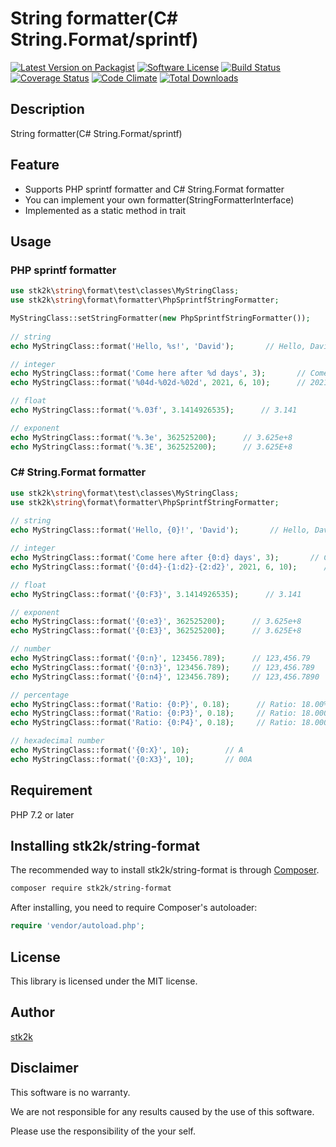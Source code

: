 String formatter(C# String.Format/sprintf)
=======================

[![Latest Version on Packagist](https://img.shields.io/packagist/v/stk2k/string-format.svg?style=flat-square)](https://packagist.org/packages/stk2k/string-format)
[![Software License](https://img.shields.io/badge/license-MIT-brightgreen.svg?style=flat-square)](LICENSE.md)
[![Build Status](https://api.travis-ci.com/stk2k/string-format.svg?branch=main)](https://api.travis-ci.com/stk2k/string-format.svg?branch=main)
[![Coverage Status](https://coveralls.io/repos/github/stk2k/string-format/badge.svg?branch=main)](https://coveralls.io/repos/github/stk2k/string-format/badge.svg?branch=main)
[![Code Climate](https://codeclimate.com/github/stk2k/string-format/badges/gpa.svg)](https://codeclimate.com/github/stk2k/string-format)
[![Total Downloads](https://img.shields.io/packagist/dt/stk2k/string-format.svg?style=flat-square)](https://packagist.org/packages/stk2k/string-format)

## Description

String formatter(C# String.Format/sprintf)


## Feature

  - Supports PHP sprintf formatter and C# String.Format formatter
  - You can implement your own formatter(StringFormatterInterface)
  - Implemented as a static method in trait

## Usage

### PHP sprintf formatter

```php
use stk2k\string\format\test\classes\MyStringClass;
use stk2k\string\format\formatter\PhpSprintfStringFormatter;

MyStringClass::setStringFormatter(new PhpSprintfStringFormatter());
         
// string
echo MyStringClass::format('Hello, %s!', 'David');       // Hello, David!

// integer
echo MyStringClass::format('Come here after %d days', 3);       // Come here after 3 days
echo MyStringClass::format('%04d-%02d-%02d', 2021, 6, 10);      // 2021-06-10

// float
echo MyStringClass::format('%.03f', 3.1414926535);      // 3.141

// exponent
echo MyStringClass::format('%.3e', 362525200);      // 3.625e+8
echo MyStringClass::format('%.3E', 362525200);      // 3.625E+8

```

### C# String.Format formatter

```php
use stk2k\string\format\test\classes\MyStringClass;
use stk2k\string\format\formatter\PhpSprintfStringFormatter;
  
// string
echo MyStringClass::format('Hello, {0}!', 'David');       // Hello, David!

// integer
echo MyStringClass::format('Come here after {0:d} days', 3);       // Come here after 3 days
echo MyStringClass::format('{0:d4}-{1:d2}-{2:d2}', 2021, 6, 10);      // 2021-06-10

// float
echo MyStringClass::format('{0:F3}', 3.1414926535);      // 3.141

// exponent
echo MyStringClass::format('{0:e3}', 362525200);      // 3.625e+8
echo MyStringClass::format('{0:E3}', 362525200);      // 3.625E+8

// number
echo MyStringClass::format('{0:n}', 123456.789);      // 123,456.79
echo MyStringClass::format('{0:n3}', 123456.789);     // 123,456.789
echo MyStringClass::format('{0:n4}', 123456.789);     // 123,456.7890

// percentage
echo MyStringClass::format('Ratio: {0:P}', 0.18);      // Ratio: 18.00%
echo MyStringClass::format('Ratio: {0:P3}', 0.18);     // Ratio: 18.000%
echo MyStringClass::format('Ratio: {0:P4}', 0.18);     // Ratio: 18.0000%

// hexadecimal number
echo MyStringClass::format('{0:X}', 10);        // A
echo MyStringClass::format('{0:X3}', 10);       // 00A

```

## Requirement

PHP 7.2 or later

## Installing stk2k/string-format

The recommended way to install stk2k/string-format is through
[Composer](http://getcomposer.org).

```bash
composer require stk2k/string-format
```

After installing, you need to require Composer's autoloader:

```php
require 'vendor/autoload.php';
```

## License
This library is licensed under the MIT license.

## Author

[stk2k](https://github.com/stk2k)

## Disclaimer

This software is no warranty.

We are not responsible for any results caused by the use of this software.

Please use the responsibility of the your self.


